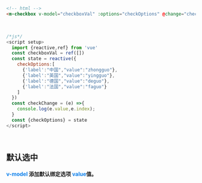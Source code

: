 <br/>

```html
<!-- html -->
<m-checkbox v-model="checkboxVal" :options="checkOptions" @change="checkChange"></m-checkbox>
```
<br/>

```javascript
/*js*/
<script setup>
  import {reactive,ref} from 'vue'
  const checkboxVal = ref([])
  const state = reactive({
    checkOptions:[
      {'label':"中国","value":"zhongguo"},
      {'label':"英国","value":"yingguo"},
      {'label':"德国","value":"deguo"},
      {'label':"法国","value":"faguo"}
    ]
  })
  const checkChange = (e) =>{
    console.log(e.value,e.index);
  }
  const {checkOptions} = state
</script>
```
<br/>

## 默认选中
####  <font color=#0e80eb>**v-model**</font> 添加默认绑定选项 <font color=#0e80eb>**value**</font>值。
<br/>